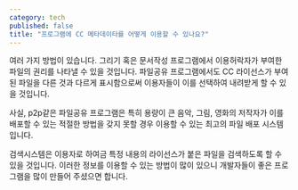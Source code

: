 ```yaml
---
category: tech
published: false
title: "프로그램에 CC 메타데이타를 어떻게 이용할 수 있나요?"
---
```


여러 가지 방법이 있습니다. 그리기 혹은 문서작성 프로그램에서 이용허락자가 부여한 파일의 권리를 나타낼 수 있을 것입니다. 파일공유 프로그램에서도 CC 라이선스가 부여된 파일을 다른 것과 다르게 표시함으로써 이용자들이 이를 선택하여 내려받게 할 수 있을 것입니다.

사실, p2p같은 파일공유 프로그램은 특히 용량이 큰 음악, 그림, 영화의 저작자가 이를 배포할 수 있는 적절한 방법을 갖지 못할 경우 이용할 수 있는 최고의 파일 배포 시스템입니다. 

검색시스템은 이용자로 하여금 특정 내용의 라이선스가 붙은 파일을 검색하도록 할 수 있을 것입니다. 이러한 정보를 이용할 수 있는 방법이 많이 있으니 개발자들이 좋은 프로그램을 많이 만들어 주셨으면 합니다. 
